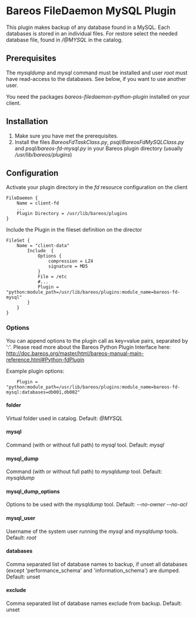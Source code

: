 # Bareos FileDaemon MySQL Plugin
This plugin makes backup of any database found in a MySQL. Each databases is stored in an individual files.
For restore select the needed database file, found in */@MYSQL* in the catalog.

## Prerequisites
The *mysqldump* and *mysql* command must be installed and user *root* must have read-access to the databases.
See below, if you want to use another user.

You need the packages *bareos-filedaemon-python-plugin* installed on your client.

## Installation
1. Make sure you have met the prerequisites.
2. Install the files  *BareosFdTaskClass.py*, *psql/BareosFdMySQLClass.py* and *psql/bareos-fd-mysql.py* in your Bareos plugin directory (usually */usr/lib/bareos/plugins*)

## Configuration

Activate your plugin directory in the *fd* resource configuration on the client
```
FileDaemon {                          
    Name = client-fd
    ...
    Plugin Directory = /usr/lib/bareos/plugins
}
```

Include the Plugin in the fileset definition on the director
```
FileSet {
    Name = "client-data"
        Include  {
            Options {
                compression = LZ4
                signature = MD5
            }
            File = /etc
            #...
            Plugin = "python:module_path=/usr/lib/bareos/plugins:module_name=bareos-fd-mysql"
        }
    }
}
```

### Options
You can append options to the plugin call as key=value pairs, separated by ':'.
Please read more about the Bareos Python Plugin Interface here: http://doc.bareos.org/master/html/bareos-manual-main-reference.html#Python-fdPlugin

Example plugin options:
```
    Plugin = "python:module_path=/usr/lib/bareos/plugins:module_name=bareos-fd-mysql:databases=db001,db002"
```

#### folder
Virtual folder used in catalog. Default: *@MYSQL*

#### mysql
Command (with or without full path) to *mysql* tool. Default: *mysql*

#### mysql_dump
Command (with or without full path) to *mysqldump* tool. Default: *mysqldump*

#### mysql_dump_options
Options to be used with the *mysqldump* tool. Default: *--no-owner --no-acl*

#### mysql_user
Username of the system user running the *mysql* and *mysqldump* tools. Default: *root*

#### databases
Comma separated list of database names to backup, if unset all databases (except 'performance_schema' and 'information_schema') are dumped. Default: unset

#### exclude
Comma separated list of database names exclude from backup. Default: unset